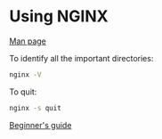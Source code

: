 # Using NGINX

[Man page](https://linux.die.net/man/8/nginx)

To identify all the important directories:
```sh
nginx -V
```

To quit:
```sh
nginx -s quit
```

[Beginner's guide](http://nginx.org/en/docs/beginners_guide.html)
